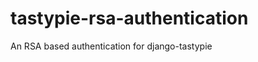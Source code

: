 tastypie-rsa-authentication
===========================

An RSA based authentication for django-tastypie
